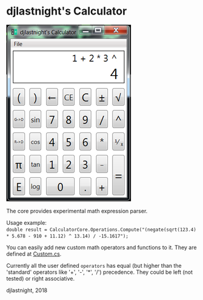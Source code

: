 # djlastnight's Calculator

![alt text](https://raw.githubusercontent.com/djlastnight/ExtensibleCalculator/master/Calculator/Images/Screenshot.png)

The core provides experimental math expression parser.  

Usage example:  
```double result = CalculatorCore.Operations.Compute("(negate(sqrt(123.4) * 5.678 - 910 + 11.12) ^ 13.14) / -15.1617");```

You can easily add new custom math operators and functions to it.
They are defined at [Custom.cs](https://github.com/djlastnight/ExtensibleCalculator/blob/master/CalculatorCore/Custom.cs).  

Currently all the user defined ```operators``` has equal (but higher than the 'standard' operators like '+', '-', '*', '/') precedence.
They could be left (not tested) or right associative.

djlastnight,
2018
